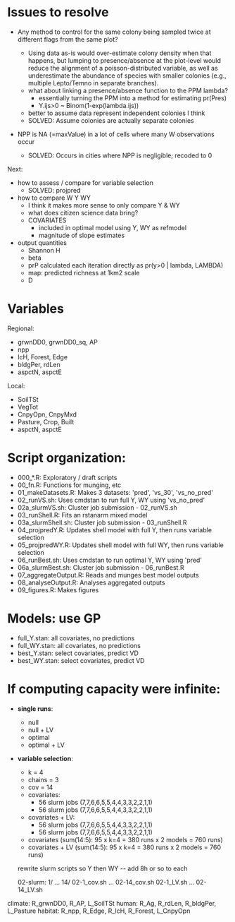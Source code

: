 # Issues to resolve  

- Any method to control for the same colony being sampled twice at different flags from the same plot? 
  - Using data as-is would over-estimate colony density when that happens, but lumping to presence/absence at the plot-level would reduce the alignment of a poisson-distributed variable, as well as underestimate the abundance of species with smaller colonies (e.g., multiple Lepto/Temno in separate branches).  
  - what about linking a presence/absence function to the PPM lambda?
    - essentially turning the PPM into a method for estimating pr(Pres)
    - Y.ijs>0 ~ Binom(1-exp(lambda.ijs))
  - better to assume data represent independent colonies I think
  - SOLVED: Assume colonies are actually separate colonies

- NPP is NA (=maxValue) in a lot of cells where many W observations occur
  - SOLVED: Occurs in cities where NPP is negligible; recoded to 0
  
  



Next:
- how to assess / compare for variable selection
  - SOLVED: projpred
- how to compare W Y WY 
  - I think it makes more sense to only compare Y & WY
  - what does citizen science data bring?
  - COVARIATES
    - included in optimal model using Y, WY as refmodel
    - magnitude of slope estimates
- output quantities
  - Shannon H
  - beta
  - prP calculated each iteration directly as pr(y>0 | lambda, LAMBDA)
  - map: predicted richness at 1km2 scale
  - D
  



# Variables  
Regional:  
- grwnDD0, grwnDD0_sq, AP  
- npp  
- lcH, Forest, Edge  
- bldgPer, rdLen  
- aspctN, aspctE  
  
Local:  
- SoilTSt  
- VegTot  
- CnpyOpn, CnpyMxd  
- Pasture, Crop, Built  
- aspctN, aspctE  


# Script organization:  
- 000_*.R: Exploratory / draft scripts  
- 00_fn.R: Functions for munging, etc  
- 01_makeDatasets.R: Makes 3 datasets: 'pred', 'vs_30', 'vs_no_pred'  
- 02_runVS.sh: Uses cmdstan to run full Y, WY using 'vs_no_pred'  
- 02a_slurmVS.sh: Cluster job submission - 02_runVS.sh
- 03_runShell.R: Fits an rstanarm mixed model  
- 03a_slurmShell.sh: Cluster job submission - 03_runShell.R
- 04_projpredY.R: Updates shell model with full Y, then runs variable selection  
- 05_projpredWY.R: Updates shell model with full WY, then runs variable selection  
- 06_runBest.sh: Uses cmdstan to run optimal Y, WY using 'pred'  
- 06a_slurmBest.sh: Cluster job submission - 06_runBest.R
- 07_aggregateOutput.R: Reads and munges best model outputs  
- 08_analyseOutput.R: Analyses aggregated outputs  
- 09_figures.R: Makes figures  


# Models: use GP  
- full_Y.stan: all covariates, no predictions  
- full_WY.stan: all covariates, no predictions  
- best_Y.stan: select covariates, predict VD  
- best_WY.stan: select covariates, predict VD  



# If computing capacity were infinite:
- **single runs**:
  - null  
  - null + LV  
  - optimal  
  - optimal + LV  
- **variable selection**:
  - k = 4
  - chains = 3
  - cov = 14
  - covariates:
    - 56 slurm jobs (7,7,6,6,5,5,4,4,3,3,2,2,1,1)
    - 56 slurm jobs (7,7,6,6,5,5,4,4,3,3,2,2,1,1)
  - covariates + LV:
    - 56 slurm jobs (7,7,6,6,5,5,4,4,3,3,2,2,1,1)
    - 56 slurm jobs (7,7,6,6,5,5,4,4,3,3,2,2,1,1)
  - covariates (sum(14:5): 95 x k=4 = 380 runs x 2 models = 760 runs)  
  - covariates + LV (sum(14:5): 95 x k=4 = 380 runs x 2 models = 760 runs)  
  
  
  rewrite slurm scripts so Y then WY -- add 8h or so to each
  
  02-slurm: 
    1/
    ...
    14/
    02-1_cov.sh
    ...
    02-14_cov.sh
    02-1_LV.sh
    ...
    02-14_LV.sh
    
    
climate: R_grwnDD0, R_AP, L_SoilTSt
human: R_Ag, R_rdLen, R_bldgPer, L_Pasture
habitat: R_npp, R_Edge, R_lcH, R_Forest, L_CnpyOpn
    
    